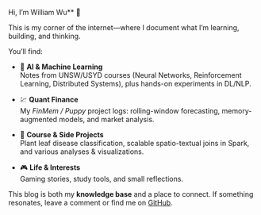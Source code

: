 
Hi, I’m William Wu** 👋

This is my corner of the internet—where I document what I’m learning, building, and thinking.

You’ll find:

- 🤖 **AI & Machine Learning**  
    Notes from UNSW/USYD courses (Neural Networks, Reinforcement Learning, Distributed Systems), plus hands-on experiments in DL/NLP.
    
- 💹 **Quant Finance**  
    My _FinMem / Puppy_ project logs: rolling-window forecasting, memory-augmented models, and market analysis.
    
- 🌱 **Course & Side Projects**  
    Plant leaf disease classification, scalable spatio-textual joins in Spark, and various analyses & visualizations.
    
- 🎮 **Life & Interests**  
    Gaming stories, study tools, and small reflections.
    

This blog is both my **knowledge base** and a place to connect. If something resonates, leave a comment or find me on [GitHub](https://github.com/UltimateWilliamWu).